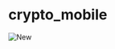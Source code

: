 # crypto_mobile

![New](https://user-images.githubusercontent.com/41623462/143921668-6582c3b1-9b26-47e8-b4ce-207493074da0.png)

